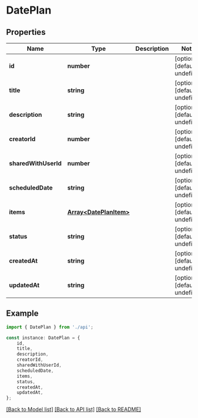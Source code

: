 # DatePlan


## Properties

Name | Type | Description | Notes
------------ | ------------- | ------------- | -------------
**id** | **number** |  | [optional] [default to undefined]
**title** | **string** |  | [optional] [default to undefined]
**description** | **string** |  | [optional] [default to undefined]
**creatorId** | **number** |  | [optional] [default to undefined]
**sharedWithUserId** | **number** |  | [optional] [default to undefined]
**scheduledDate** | **string** |  | [optional] [default to undefined]
**items** | [**Array&lt;DatePlanItem&gt;**](DatePlanItem.md) |  | [optional] [default to undefined]
**status** | **string** |  | [optional] [default to undefined]
**createdAt** | **string** |  | [optional] [default to undefined]
**updatedAt** | **string** |  | [optional] [default to undefined]

## Example

```typescript
import { DatePlan } from './api';

const instance: DatePlan = {
    id,
    title,
    description,
    creatorId,
    sharedWithUserId,
    scheduledDate,
    items,
    status,
    createdAt,
    updatedAt,
};
```

[[Back to Model list]](../README.md#documentation-for-models) [[Back to API list]](../README.md#documentation-for-api-endpoints) [[Back to README]](../README.md)
